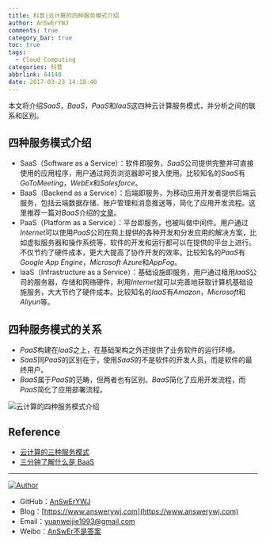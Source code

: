```yaml
---
title: 科普|云计算的四种服务模式介绍
author: AnSwErYWJ
comments: true
category_bar: true
toc: true
tags:
  - Cloud Computing
categories: 科普
abbrlink: 64140
date: 2017-03-23 14:18:40
---
```


本文将介绍*SaaS*，*BaaS*，*PaaS*和*IaaS*这四种云计算服务模式，并分析之间的联系和区别。

<!--more-->

## 四种服务模式介绍
- SaaS（Software as a Service）：软件即服务，*SaaS*公司提供完整并可直接使用的应用程序，用户通过网页浏览器即可接入使用。比较知名的*SaaS*有*GoToMeeting*，*WebEx*和*Salesforce*。
- BaaS（Backend as a Service）：后端即服务，为移动应用开发者提供后端云服务，包括云端数据存储、账户管理和消息推送等，简化了应用开发流程。这里推荐一篇对*BaaS*介绍的[文章](http://www.jianshu.com/p/4381f0a0692e)。
- PaaS（Platform as a Service）：平台即服务，也被叫做中间件。用户通过*Internet*可以使用*PaaS*公司在网上提供的各种开发和分发应用的解决方案，比如虚拟服务器和操作系统等，软件的开发和运行都可以在提供的平台上进行。不仅节约了硬件成本，更大大提高了协作开发的效率。比较知名的*PaaS*有*Google App Engine*，*Microsoft Azure*和*AppFog*。
- IaaS（Infrastructure as a Service）：基础设施即服务，用户通过租用*IaaS*公司的服务器，存储和网络硬件，利用*Internet*就可以完善地获取计算机基础设施服务，大大节约了硬件成本。比较知名的*IaaS*有*Amazon*，*Microsoft*和*Aliyun*等。

## 四种服务模式的关系
- *PaaS*构建在*IaaS*之上，在基础架构之外还提供了业务软件的运行环境。
- *SaaS*同*PaaS*的区别在于，使用*SaaS*的不是软件的开发人员，而是软件的最终用户。
- *BaaS*属于*PaaS*的范畴，但两者也有区别。*BaaS*简化了应用开发流程，而*PaaS*简化了应用部署流程。

![云计算的四种服务模式介绍](Introduction-to-four-service-of-cloud-computing.jpg)

## Reference
- [云计算的三种服务模式](http://www.jianshu.com/p/6148c47792c3)
- [三分钟了解什么是 BaaS](http://www.jianshu.com/p/4381f0a0692e)

-----

<a href="#"><img src="https://img.shields.io/badge/Author-AnSwErYWJ-blue" alt="Author"></a>
- GitHub：[AnSwErYWJ](https://github.com/AnSwErYWJ)
- Blog：[https://www.answerywj.com](https://www.answerywj.com) 
- Email：[yuanweijie1993@gmail.com](https://mail.google.com)
- Weibo：[AnSwEr不是答案](https://weibo.com/1783591593)